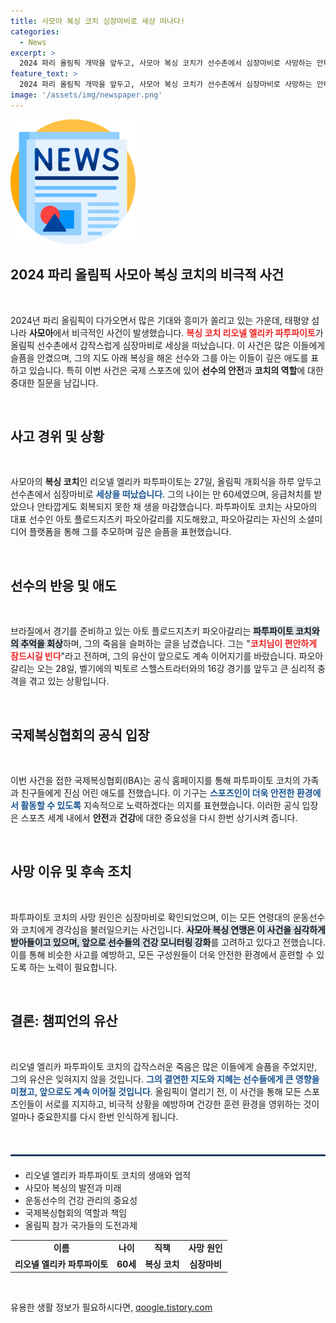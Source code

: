 ```yaml
---
title: 사모아 복싱 코치 심장마비로 세상 떠나다!
categories:
  - News
excerpt: >
  2024 파리 올림픽 개막을 앞두고, 사모아 복싱 코치가 선수촌에서 심장마비로 사망하는 안타까운 사고가 발생했습니다. 코치의 갑작스러운 죽음은 선수와 всей 스포츠계에 큰 충격을 주고 있습니다.
feature_text: >
  2024 파리 올림픽 개막을 앞두고, 사모아 복싱 코치가 선수촌에서 심장마비로 사망하는 안타까운 사고가 발생했습니다. 코치의 갑작스러운 죽음은 선수와 всей 스포츠계에 큰 충격을 주고 있습니다.
image: '/assets/img/newspaper.png'
---
```


<p><img src="/assets/img/newspaper.png" alt="kimp 속보" /></p>

<h2 data-ke-size="size26">2024 파리 올림픽 사모아 복싱 코치의 비극적 사건</h2>

<p data-ke-size="size16">&nbsp;</p>

<p data-ke-size="size16">2024년 파리 올림픽이 다가오면서 많은 기대와 흥미가 쏠리고 있는 가운데, 태평양 섬나라 <b>사모아</b>에서 비극적인 사건이 발생했습니다. <b><span style="color: #ee2323;">복싱 코치 리오넬 엘리카 파투파이토</span></b>가 올림픽 선수촌에서 갑작스럽게 심장마비로 세상을 떠났습니다. 이 사건은 많은 이들에게 슬픔을 안겼으며, 그의 지도 아래 복싱을 해온 선수와 그를 아는 이들이 깊은 애도를 표하고 있습니다. 특히 이번 사건은 국제 스포츠에 있어 <b>선수의 안전</b>과 <b>코치의 역할</b>에 대한 중대한 질문을 남깁니다.</p>

<p data-ke-size="size16">&nbsp;</p>

<h2 data-ke-size="size26">사고 경위 및 상황</h2>

<p data-ke-size="size16">&nbsp;</p>

<p data-ke-size="size16">사모아의 <b>복싱 코치</b>인 리오넬 엘리카 파투파이토는 27일, 올림픽 개회식을 하루 앞두고 선수촌에서 심장마비로 <b><span style="color: #1a5490;">세상을 떠났습니다</span></b>. 그의 나이는 만 60세였으며, 응급처치를 받았으나 안타깝게도 회복되지 못한 채 생을 마감했습니다. 파투파이토 코치는 사모아의 대표 선수인 아토 플로드지츠키 파오아갈리를 지도해왔고, 파오아갈리는 자신의 소셜미디어 플랫폼을 통해 그를 추모하며 깊은 슬픔을 표현했습니다.</p>

<p data-ke-size="size16">&nbsp;</p>

<h2 data-ke-size="size26">선수의 반응 및 애도</h2>

<p data-ke-size="size16">&nbsp;</p>

<p data-ke-size="size16">브라질에서 경기를 준비하고 있는 아토 플로드지츠키 파오아갈리는 <b><span style="background-color: #21538527;">파투파이토 코치와의 추억을 회상</span></b>하며, 그의 죽음을 슬퍼하는 글을 남겼습니다. 그는 "<b><span style="color: #ee2323;">코치님이 편안하게 잠드시길 빈다</span></b>"라고 전하며, 그의 유산이 앞으로도 계속 이어지기를 바랐습니다. 파오아갈리는 오는 28일, 벨기에의 빅토르 스헬스트라터와의 16강 경기를 앞두고 큰 심리적 충격을 겪고 있는 상황입니다.</p>

<p data-ke-size="size16">&nbsp;</p>

<h2 data-ke-size="size26">국제복싱협회의 공식 입장</h2>

<p data-ke-size="size16">&nbsp;</p>

<p data-ke-size="size16">이번 사건을 접한 국제복싱협회(IBA)는 공식 홈페이지를 통해 파투파이토 코치의 가족과 친구들에게 진심 어린 애도를 전했습니다. 이 기구는 <b><span style="color: #1a5490;">스포츠인이 더욱 안전한 환경에서 활동할 수 있도록</span></b> 지속적으로 노력하겠다는 의지를 표현했습니다. 이러한 공식 입장은 스포츠 세계 내에서 <b>안전</b>과 <b>건강</b>에 대한 중요성을 다시 한번 상기시켜 줍니다.</p>

<p data-ke-size="size16">&nbsp;</p>

<h2 data-ke-size="size26">사망 이유 및 후속 조치</h2>

<p data-ke-size="size16">&nbsp;</p>

<p data-ke-size="size16">파투파이토 코치의 사망 원인은 심장마비로 확인되었으며, 이는 모든 연령대의 운동선수와 코치에게 경각심을 불러일으키는 사건입니다.  <b><span style="background-color: #21538527;">사모아 복싱 연맹은 이 사건을 심각하게 받아들이고 있으며, 앞으로 선수들의 건강 모니터링 강화</span></b>를 고려하고 있다고 전했습니다. 이를 통해 비슷한 사고를 예방하고, 모든 구성원들이 더욱 안전한 환경에서 훈련할 수 있도록 하는 노력이 필요합니다.</p>

<p data-ke-size="size16">&nbsp;</p>

<h2 data-ke-size="size26">결론: 챔피언의 유산</h2>

<p data-ke-size="size16">&nbsp;</p>

<p data-ke-size="size16">리오넬 엘리카 파투파이토 코치의 갑작스러운 죽음은 많은 이들에게 슬픔을 주었지만, 그의 유산은 잊혀지지 않을 것입니다. <b><span style="color: #1a5490;">그의 결연한 지도와 지혜는 선수들에게 큰 영향을 미쳤고, 앞으로도 계속 이어질 것입니다</span></b>. 올림픽이 열리기 전, 이 사건을 통해 모든 스포츠인들이 서로를 지지하고, 비극적 상황을 예방하며 건강한 훈련 환경을 영위하는 것이 얼마나 중요한지를 다시 한번 인식하게 됩니다.</p>

<p data-ke-size="size16">&nbsp;</p>

<hr style="border: 1px solid #215385; margin: 20px 0;" />

<ul>
    <li>리오넬 엘리카 파투파이토 코치의 생애와 업적</li>
    <li>사모아 복싱의 발전과 미래</li>
    <li>운동선수의 건강 관리의 중요성</li>
    <li>국제복싱협회의 역할과 책임</li>
    <li>올림픽 참가 국가들의 도전과제</li>
</ul>

<table style="width: 100%; border-collapse: collapse;">
    <tr>
        <td style="text-align: center; height: 17px;"><b>이름</b></td>
        <td style="text-align: center; height: 17px;"><b>나이</b></td>
        <td style="text-align: center; height: 17px;"><b>직책</b></td>
        <td style="text-align: center; height: 17px;"><b>사망 원인</b></td>
    </tr>
    <tr>
        <td style="text-align: center; height: 17px;"><b>리오넬 엘리카 파투파이토</b></td>
        <td style="text-align: center; height: 17px;"><b>60세</b></td>
        <td style="text-align: center; height: 17px;"><b>복싱 코치</b></td>
        <td style="text-align: center; height: 17px;"><b>심장마비</b></td>
    </tr>
</table>

<p data-ke-size="size16">&nbsp;</p>
유용한 생활 정보가 필요하시다면, <a href="https://qoogle.tistory.com" rel="dofollow">qoogle.tistory.com</a>


